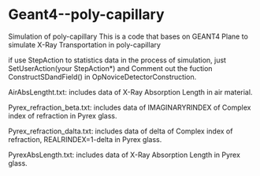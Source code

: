 # Geant4--poly-capillary
Simulation of poly-capillary
This is a code that bases on GEANT4 Plane to simulate X-Ray Transportation in poly-capillary

 if use StepAction to statistics data in the process of simulation, just SetUserAction(your StepAction*) and Comment out the fuction ConstructSDandField() in OpNoviceDetectorConstruction.

AirAbsLengtht.txt: includes data of X-Ray Absorption Length in air material.

Pyrex_refraction_beta.txt: includes data of IMAGINARYRINDEX of Complex index of refraction in Pyrex glass.

Pyrex_refraction_dalta.txt: includes data of delta of Complex index of refraction, REALRINDEX=1-delta in Pyrex glass.

PyrexAbsLength.txt: includes data of X-Ray Absorption Length in Pyrex glass.
